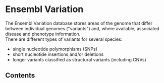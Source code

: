 # Ensembl Variation

The Ensembl Variation database stores areas of the genome that differ between individual genomes ("variants") and, where available, associated disease and phenotype information.  
There are different types of variants for several species:

*   single nucleotide polymorphisms (SNPs)
*   short nucleotide insertions and/or deletions
*   longer variants classified as structural variants (including CNVs)

## Contents




